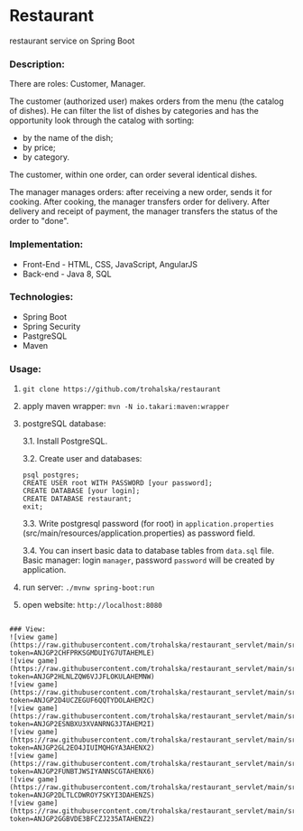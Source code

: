 # Restaurant
restaurant service on Spring Boot

### Description:

There are roles: Customer, Manager.

The customer (authorized user) makes orders from the menu (the catalog of dishes).
He can filter the list of dishes by categories
and has the opportunity look through the catalog with sorting:
- by the name of the dish;
- by price;
- by category.

The customer, within one order, can order several identical dishes.

The manager manages orders: after receiving a new order, sends it for cooking.
After cooking, the manager transfers  order for delivery.
After delivery and receipt of payment, the manager transfers the status of the order to "done".

### Implementation:
- Front-End - HTML, CSS, JavaScript, AngularJS
- Back-end - Java 8, SQL

### Technologies:
- Spring Boot
- Spring Security
- PastgreSQL
- Maven

### Usage:

1. ```git clone https://github.com/trohalska/restaurant```
2. apply maven wrapper: ```mvn -N io.takari:maven:wrapper```
3. postgreSQL database:

    3.1. Install PostgreSQL.

    3.2. Create user and databases:
   
   ```
   psql postgres; 
   CREATE USER root WITH PASSWORD [your password];
   CREATE DATABASE [your login];
   CREATE DATABASE restaurant;
   exit;
   ```
    
    3.3. Write postgresql password (for root) in ```application.properties``` (src/main/resources/application.properties) as password field.

    3.4. You can insert basic data to database tables from ```data.sql``` file. Basic manager: login ```manager```, password ```password``` will be created by application.

4. run server: ```./mvnw spring-boot:run```
5. open website: ```http://localhost:8080```
```

### View:
![view game](https://raw.githubusercontent.com/trohalska/restaurant_servlet/main/src/main/resources/pic/pic01.png?token=ANJGP2CHFPRKSGMDUIYG7UTAHEMLE)
![view game](https://raw.githubusercontent.com/trohalska/restaurant_servlet/main/src/main/resources/pic/pic02.png?token=ANJGP2HLNLZQW6VJJFLOKULAHEMNW)
![view game](https://raw.githubusercontent.com/trohalska/restaurant_servlet/main/src/main/resources/pic/pic03.png?token=ANJGP2D4UCZEGUF6QQTYDOLAHEM2C)
![view game](https://raw.githubusercontent.com/trohalska/restaurant_servlet/main/src/main/resources/pic/pic04.png?token=ANJGP2ESNBXU3XVANRNG3JTAHEM2I)
![view game](https://raw.githubusercontent.com/trohalska/restaurant_servlet/main/src/main/resources/pic/pic05.png?token=ANJGP2GL2EO4JIUIMQHGYA3AHENX2)
![view game](https://raw.githubusercontent.com/trohalska/restaurant_servlet/main/src/main/resources/pic/pic06.png?token=ANJGP2FUNBTJWSIYANNSCGTAHENX6)
![view game](https://raw.githubusercontent.com/trohalska/restaurant_servlet/main/src/main/resources/pic/pic07.png?token=ANJGP2DLTLCDWROY7SKYI3DAHENZS)
![view game](https://raw.githubusercontent.com/trohalska/restaurant_servlet/main/src/main/resources/pic/pic08.png?token=ANJGP2GGBVDE3BFCZJ235ATAHENZ2)